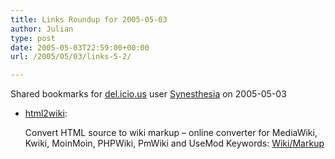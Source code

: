 ```yaml
---
title: Links Roundup for 2005-05-03
author: Julian
type: post
date: 2005-05-03T22:59:00+00:00
url: /2005/05/03/links-5-2/

---
```

Shared bookmarks for [del.icio.us][1] user  [Synesthesia][2] on 2005-05-03

  * [html2wiki][3]:
  
    Convert HTML source to wiki markup &#8211; online converter for MediaWiki, Kwiki, MoinMoin, PHPWiki, PmWiki and UseMod Keywords: [Wiki/Markup][4]

 [1]: https://del.icio.us/
 [2]: https://del.icio.us/synesthesia
 [3]: https://diberri.dyndns.org/html2wiki.html "https://diberri.dyndns.org/html2wiki.html"
 [4]: https://del.icio.us/synesthesia/Wiki/Markup